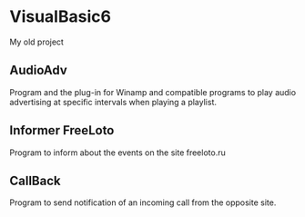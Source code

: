 # VisualBasic6
My old project

## AudioAdv
Program and the plug-in for Winamp and compatible programs to play audio advertising at specific intervals when playing a playlist.

## Informer FreeLoto
Program to inform about the events on the site freeloto.ru

## CallBack
Program to send notification of an incoming call from the opposite site.